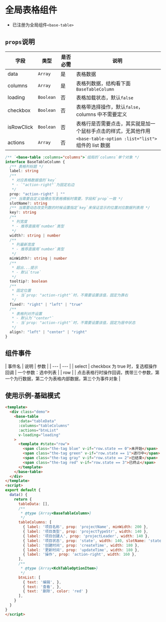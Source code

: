 # 全局表格组件

- 已注册为全局组件`<base-table>`

## `props`说明

| 字段 | 类型 | 是否必需 | 说明 |
| --- | --- | --- | --- |
| data | `Array` | 是 | 表格数据 |
| columns | `Array` | 是 | 表格列数据，结构看下面`BaseTableColumn` |
| loading | `Boolean` | 否 | 表格加载状态，默认`false` |
| checkbox | `Boolean` | 否 | 表格带选择操作，默认`false`，columns 中不需要定义 |
| isRowClick | `Boolean` | 否 | 表格行是否需要点击，其实就是加一个鼠标手点击的样式，无其他作用 |
| actions | `Array` | 否 | `<base-table-option :list="list">`组件的 list 数据 |


```ts
/** `<base-table :columns="columns">`组局的`columns`单个对象 */
interface BaseTableColumn {
  /** 表格列标题 */
  label: string
  /**
   * 对应表格数据值的`key`
   * - `"action-right"`为固定右边
   */
  prop: "action-right" | ""
  /** 当需要自定义插槽去写表格模板时需要，字段和`prop`一致 */
  slotName?: string
  /** 当需要动态改变列数的时候设置指定`key`来保证显示的位置对应数据列表用 */
  key?: string
  /** 
   * 列宽度
   * - 推荐直接用`number`类型
   */
  width?: string | number
  /**
   * 列最新宽度
   * - 推荐直接用`number`类型
   */
  minWidth?: string | number
  /**
   * 超出...提示
   * - 默认`true`
   */
  tooltip?: boolean
  /** 
   * 固定位置
   * - 当`prop: "action-right"`时，不需要设置该值，固定为靠右
   */
  fixed?: "right" | "left" | "true"
  /**
   * 表格列对齐设置
   * - 默认为`"center"`
   * - 当`prop: "action-right"`时，不需要设置该值，固定为居中状态
   */
  align?: "left" | "center" | "right"
}
```

## 组件事件

| 事件名 | 说明 | 参数 |
| --- | --- |
| select | checkbox 为 true 时，复选框操作回调 | 一个参数：选中列表 |
| row | | 点击表格行时操作回调，携带三个参数，第一个为行数据，第二个为表格内部数据，第三个为事件对象 |


## 使用示例-基础模式

```html
<template>
  <div class="demo">
    <base-table
      :data="tableData"
      :columns="tableColumns"
      :actions="btnList"
      v-loading="loading"
    >
      <template #state="row">
        <span class="the-tag blue" v-if="row.state == 0">未开始</span>
        <span class="the-tag green" v-if="row.state == 1">进行中</span>
        <span class="the-tag gray" v-if="row.state == 2">已结束</span>
        <span class="the-tag red" v-if="row.state == 3">已终止</span>
      </template>
    </base-table>
  </div>
</template>
<script>
export default {
  data() {
    return {
      tableData: [],
      /**
       * @type {Array<BaseTableColumn>}
       */
      tableColumns: [
        { label: '项目名称', prop: 'projectName', minWidth: 200 },
        { label: '项目类型', prop: 'projectTypeStr', width: 140 },
        { label: '项目创建人', prop: 'projectLeader', width: 140 },
        { label: '项目状态', prop: 'state', width: 140, slotName: 'state',  },
        { label: '创建时间', prop: 'createTime', width: 180 },
        { label: '更新时间', prop: 'updateTime', width: 180 },
        { label: '操作', prop: 'action-right', width: 160 },
      ],
      /**
       * @type {Array<KchTableOptionItem>}
       */
      btnList: [
        { text: '编辑', },
        { text: '查看', },
        { text: '删除', color: 'red' }
      ],
    }
  }
}
</script>
```


